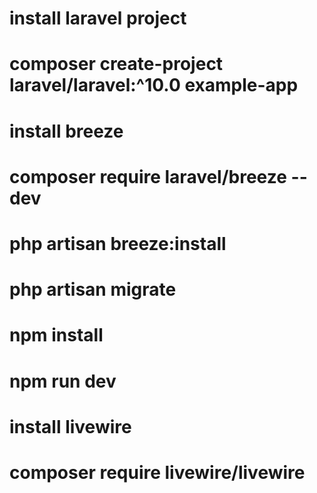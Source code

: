 # install laravel project
# composer create-project laravel/laravel:^10.0 example-app
# install breeze
# composer require laravel/breeze --dev
# php artisan breeze:install 
# php artisan migrate
# npm install
# npm run dev
# install livewire
# composer require livewire/livewire